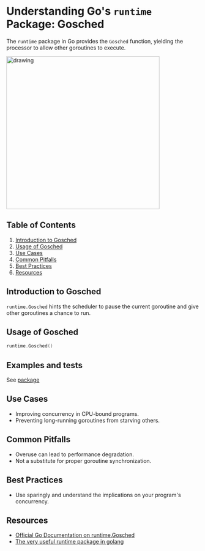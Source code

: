 # Understanding Go's `runtime` Package: Gosched

The `runtime` package in Go provides the `Gosched` function, yielding the processor to allow other goroutines to
execute.

<img src="https://crl2020.imgix.net/img/go-blog-01.png?auto=format,compress&q=60&w=1185" alt="drawing" height="400"/>

## Table of Contents

1. [Introduction to Gosched](#introduction)
2. [Usage of Gosched](#usage)
3. [Use Cases](#use-cases)
4. [Common Pitfalls](#common-pitfalls)
5. [Best Practices](#best-practices)
6. [Resources](#resources)

## Introduction to Gosched

`runtime.Gosched` hints the scheduler to pause the current goroutine and give other goroutines a chance to run.

## Usage of Gosched

```go
runtime.Gosched()
```

## Examples and tests

See [package](.)

## Use Cases

- Improving concurrency in CPU-bound programs.
- Preventing long-running goroutines from starving others.

## Common Pitfalls

- Overuse can lead to performance degradation.
- Not a substitute for proper goroutine synchronization.

## Best Practices

- Use sparingly and understand the implications on your program's concurrency.

## Resources

- [Official Go Documentation on runtime.Gosched](https://pkg.go.dev/runtime#Gosched)
- [The very useful runtime package in golang](https://dev.to/freakynit/the-very-useful-runtime-package-in-golang-5b16)
